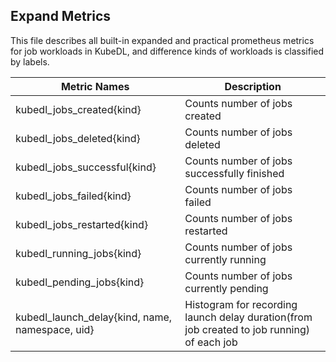 ## Expand Metrics

This file describes all built-in expanded and practical prometheus metrics for job workloads
in KubeDL, and difference kinds of workloads is classified by labels.

|    Metric Names     |   Description    |
|    ------------     |   -----------    |
|    kubedl_jobs_created{kind}  | Counts number of jobs created |  
|    kubedl_jobs_deleted{kind}  | Counts number of jobs deleted |
|    kubedl_jobs_successful{kind}  |  Counts number of jobs successfully finished  |
|    kubedl_jobs_failed{kind}      |   Counts number of jobs failed  |
|    kubedl_jobs_restarted{kind}   |   Counts number of jobs restarted  |
|    kubedl_running_jobs{kind}     |   Counts number of jobs currently running  |
|    kubedl_pending_jobs{kind}     |   Counts number of jobs currently pending  |
|    kubedl_launch_delay{kind, name, namespace, uid}  |  Histogram for recording launch delay duration(from job created to job running) of each job  |